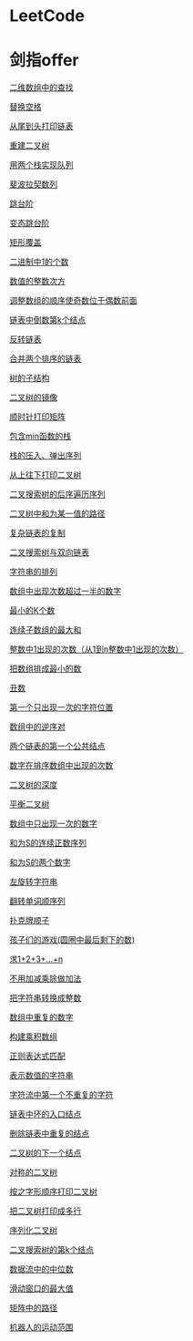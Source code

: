# LeetCode
[]()
# 剑指offer

[二维数组中的查找](https://github.com/BaYongJian/Algorithm/tree/master/%E5%89%91%E6%8C%87offer/%E4%BA%8C%E7%BB%B4%E6%95%B0%E7%BB%84%E4%B8%AD%E7%9A%84%E6%9F%A5%E6%89%BE)

[替换空格](https://github.com/BaYongJian/Algorithm/tree/master/%E5%89%91%E6%8C%87offer/%E6%9B%BF%E6%8D%A2%E7%A9%BA%E6%A0%BC)  

[从尾到头打印链表](https://github.com/BaYongJian/Algorithm/tree/master/%E5%89%91%E6%8C%87offer/%E4%BB%8E%E5%B0%BE%E5%88%B0%E5%A4%B4%E6%89%93%E5%8D%B0%E9%93%BE%E8%A1%A8)  

[重建二叉树](https://github.com/BaYongJian/Algorithm/tree/master/%E5%89%91%E6%8C%87offer/%E9%87%8D%E5%BB%BA%E4%BA%8C%E5%8F%89%E6%A0%91)
  
[用两个栈实现队列](https://github.com/BaYongJian/Algorithm/tree/master/%E5%89%91%E6%8C%87offer/%E7%94%A8%E4%B8%A4%E4%B8%AA%E6%A0%88%E5%AE%9E%E7%8E%B0%E9%98%9F%E5%88%97)  

[斐波拉契数列](https://github.com/BaYongJian/Algorithm/tree/master/%E5%89%91%E6%8C%87offer/Fibonacci%E6%95%B0%E5%88%97)  

[跳台阶](https://github.com/BaYongJian/Algorithm/tree/master/%E5%89%91%E6%8C%87offer/%E8%B7%B3%E5%8F%B0%E9%98%B6)  

[变态跳台阶](https://github.com/BaYongJian/Algorithm/tree/master/%E5%89%91%E6%8C%87offer/%E5%8F%98%E6%80%81%E8%B7%B3%E5%8F%B0%E9%98%B6)  

[矩形覆盖](https://github.com/BaYongJian/Algorithm/tree/master/%E5%89%91%E6%8C%87offer/%E7%9F%A9%E5%BD%A2%E8%A6%86%E7%9B%96)  

[二进制中1的个数](https://github.com/BaYongJian/Algorithm/tree/master/%E5%89%91%E6%8C%87offer/%E4%BA%8C%E8%BF%9B%E5%88%B6%E4%B8%AD1%E7%9A%84%E4%B8%AA%E6%95%B0)  

[数值的整数次方](https://github.com/BaYongJian/Algorithm/tree/master/%E5%89%91%E6%8C%87offer/%E6%95%B0%E5%80%BC%E7%9A%84%E6%95%B4%E6%95%B0%E6%AC%A1%E6%96%B9)  

[调整数组的顺序使奇数位于偶数前面](https://github.com/BaYongJian/Algorithm/tree/master/%E5%89%91%E6%8C%87offer/%E8%B0%83%E6%95%B4%E6%95%B0%E7%BB%84%E9%A1%BA%E5%BA%8F%E4%BD%BF%E5%A5%87%E6%95%B0%E4%BD%8D%E4%BA%8E%E5%81%B6%E6%95%B0%E5%89%8D%E9%9D%A2)  

[链表中倒数第k个结点](https://github.com/BaYongJian/Algorithm/tree/master/%E5%89%91%E6%8C%87offer/%E9%93%BE%E8%A1%A8%E4%B8%AD%E5%80%92%E6%95%B0%E7%AC%ACk%E4%B8%AA%E7%BB%93%E7%82%B9)  

[反转链表](https://github.com/BaYongJian/Algorithm/tree/master/%E5%89%91%E6%8C%87offer/%E5%8F%8D%E8%BD%AC%E9%93%BE%E8%A1%A8)  

[合并两个排序的链表](https://github.com/BaYongJian/Algorithm/tree/master/%E5%89%91%E6%8C%87offer/%E5%90%88%E5%B9%B6%E4%B8%A4%E4%B8%AA%E6%8E%92%E5%BA%8F%E7%9A%84%E9%93%BE%E8%A1%A8)  

[树的子结构](https://github.com/BaYongJian/Algorithm/tree/master/%E5%89%91%E6%8C%87offer/%E6%A0%91%E7%9A%84%E5%AD%90%E7%BB%93%E6%9E%84)  

[二叉树的镜像](https://github.com/BaYongJian/Algorithm/tree/master/%E5%89%91%E6%8C%87offer/%E4%BA%8C%E5%8F%89%E6%A0%91%E7%9A%84%E9%95%9C%E5%83%8F)  

[顺时针打印矩阵]()  

[包含min函数的栈](https://github.com/BaYongJian/Algorithm/tree/master/%E5%89%91%E6%8C%87offer/%E5%8C%85%E5%90%ABmin%E5%87%BD%E6%95%B0%E7%9A%84%E6%A0%88)  

[栈的压入、弹出序列](https://github.com/BaYongJian/Algorithm/tree/master/%E5%89%91%E6%8C%87offer/%E6%A0%88%E7%9A%84%E5%8E%8B%E5%85%A5%E3%80%81%E5%BC%B9%E5%87%BA%E5%BA%8F%E5%88%97)  

[从上往下打印二叉树](https://github.com/BaYongJian/Algorithm/tree/master/%E5%89%91%E6%8C%87offer/%E4%BB%8E%E4%B8%8A%E5%BE%80%E4%B8%8B%E6%89%93%E5%8D%B0%E4%BA%8C%E5%8F%89%E6%A0%91)  

[二叉搜索树的后序遍历序列](https://github.com/BaYongJian/Algorithm/tree/master/%E5%89%91%E6%8C%87offer/%E4%BA%8C%E5%8F%89%E6%90%9C%E7%B4%A2%E6%A0%91%E7%9A%84%E5%90%8E%E5%BA%8F%E9%81%8D%E5%8E%86%E5%BA%8F%E5%88%97)  

[二叉树中和为某一值的路径](https://github.com/BaYongJian/Algorithm/tree/master/%E5%89%91%E6%8C%87offer/%E4%BA%8C%E5%8F%89%E6%A0%91%E4%B8%AD%E5%92%8C%E4%B8%BA%E6%9F%90%E4%B8%80%E5%80%BC%E7%9A%84%E8%B7%AF%E5%BE%84)  

[复杂链表的复制](https://github.com/BaYongJian/Algorithm/tree/master/%E5%89%91%E6%8C%87offer/%E5%A4%8D%E6%9D%82%E9%93%BE%E8%A1%A8%E7%9A%84%E5%A4%8D%E5%88%B6)  

[二叉搜索树与双向链表]()  

[字符串的排列]()  

[数组中出现次数超过一半的数字](https://github.com/BaYongJian/Algorithm/tree/master/%E5%89%91%E6%8C%87offer/%E6%95%B0%E7%BB%84%E4%B8%AD%E5%87%BA%E7%8E%B0%E6%AC%A1%E6%95%B0%E8%B6%85%E8%BF%87%E4%B8%80%E5%8D%8A%E7%9A%84%E6%95%B0%E5%AD%97)  

[最小的K个数](https://github.com/BaYongJian/Algorithm/tree/master/%E5%89%91%E6%8C%87offer/%E6%9C%80%E5%B0%8F%E7%9A%84k%E4%B8%AA%E6%95%B0)  

[连续子数组的最大和]()  

[整数中1出现的次数（从1到n整数中1出现的次数）](https://github.com/BaYongJian/Algorithm/tree/master/%E5%89%91%E6%8C%87offer/%E6%95%B4%E6%95%B0%E4%B8%AD1%E5%87%BA%E7%8E%B0%E7%9A%84%E6%AC%A1%E6%95%B0)  

[把数组排成最小的数]()  

[丑数](https://github.com/BaYongJian/Algorithm/tree/master/%E5%89%91%E6%8C%87offer/%E4%B8%91%E6%95%B0)  

[第一个只出现一次的字符位置](https://github.com/BaYongJian/Algorithm/tree/master/%E5%89%91%E6%8C%87offer/%E7%AC%AC%E4%B8%80%E4%B8%AA%E5%8F%AA%E5%87%BA%E7%8E%B0%E4%B8%80%E6%AC%A1%E7%9A%84%E5%AD%97%E7%AC%A6)  

[数组中的逆序对](https://github.com/BaYongJian/Algorithm/tree/master/%E5%89%91%E6%8C%87offer/%E6%95%B0%E7%BB%84%E4%B8%AD%E7%9A%84%E9%80%86%E5%BA%8F%E5%AF%B9)  

[两个链表的第一个公共结点](https://github.com/BaYongJian/Algorithm/tree/master/%E5%89%91%E6%8C%87offer/%E4%B8%A4%E4%B8%AA%E9%93%BE%E8%A1%A8%E7%AC%AC%E4%B8%80%E4%B8%AA%E5%85%AC%E5%85%B1%E7%BB%93%E7%82%B9)  

[数字在排序数组中出现的次数](https://github.com/BaYongJian/Algorithm/tree/master/%E5%89%91%E6%8C%87offer/%E6%95%B0%E5%AD%97%E5%9C%A8%E6%8E%92%E5%BA%8F%E6%95%B0%E7%BB%84%E4%B8%AD%E5%87%BA%E7%8E%B0%E7%9A%84%E6%AC%A1%E6%95%B0)  

[二叉树的深度](https://github.com/BaYongJian/Algorithm/tree/master/%E5%89%91%E6%8C%87offer/%E4%BA%8C%E5%8F%89%E6%A0%91%E7%9A%84%E6%B7%B1%E5%BA%A6)  

[平衡二叉树](https://github.com/BaYongJian/Algorithm/tree/master/%E5%89%91%E6%8C%87offer/%E5%B9%B3%E8%A1%A1%E4%BA%8C%E5%8F%89%E6%A0%91)  

[数组中只出现一次的数字](https://github.com/BaYongJian/Algorithm/tree/master/%E5%89%91%E6%8C%87offer/%E6%95%B0%E7%BB%84%E4%B8%AD%E5%8F%AA%E5%87%BA%E7%8E%B0%E4%B8%80%E6%AC%A1%E7%9A%84%E6%95%B0%E5%AD%97)   

[和为S的连续正数序列](https://github.com/BaYongJian/Algorithm/tree/master/%E5%89%91%E6%8C%87offer/%E5%92%8C%E4%B8%BAS%E7%9A%84%E8%BF%9E%E7%BB%AD%E6%AD%A3%E6%95%B0%E5%BA%8F%E5%88%97)   

[和为S的两个数字](https://github.com/BaYongJian/Algorithm/tree/master/%E5%89%91%E6%8C%87offer/%E5%92%8C%E4%B8%BAS%E7%9A%84%E4%B8%A4%E4%B8%AA%E6%95%B0%E5%AD%97)   

[左旋转字符串](https://github.com/BaYongJian/Algorithm/tree/master/%E5%89%91%E6%8C%87offer/%E5%B7%A6%E6%97%8B%E8%BD%AC%E5%AD%97%E7%AC%A6%E4%B8%B2)  

[翻转单词顺序列]()  

[扑克牌顺子](https://github.com/BaYongJian/Algorithm/tree/master/%E5%89%91%E6%8C%87offer/%E6%89%91%E5%85%8B%E7%89%8C%E9%A1%BA%E5%AD%90)  

[孩子们的游戏(圆圈中最后剩下的数)](https://github.com/BaYongJian/Algorithm/tree/master/%E5%89%91%E6%8C%87offer/%E5%AD%A9%E5%AD%90%E4%BB%AC%E7%9A%84%E6%B8%B8%E6%88%8F(%E5%9C%86%E5%9C%88%E4%B8%AD%E6%9C%80%E5%90%8E%E5%89%A9%E4%B8%8B%E7%9A%84%E6%95%B0))  

[求1+2+3+...+n](https://github.com/BaYongJian/Algorithm/tree/master/%E5%89%91%E6%8C%87offer/%E6%B1%821%2B2%2B3%2B...%2Bn)  

[不用加减乘除做加法](https://github.com/BaYongJian/Algorithm/tree/master/%E5%89%91%E6%8C%87offer/%E4%B8%8D%E7%94%A8%E5%8A%A0%E5%87%8F%E6%B3%95%E5%81%9A%E5%8A%A0%E6%B3%95)  

[把字符串转换成整数](https://github.com/BaYongJian/Algorithm/tree/master/%E5%89%91%E6%8C%87offer/%E6%8A%8A%E5%AD%97%E7%AC%A6%E4%B8%B2%E8%BD%AC%E6%8D%A2%E6%88%90%E6%95%B4%E6%95%B0)  

[数组中重复的数字](https://github.com/BaYongJian/Algorithm/tree/master/%E5%89%91%E6%8C%87offer/%E6%95%B0%E7%BB%84%E4%B8%AD%E9%87%8D%E5%A4%8D%E7%9A%84%E6%95%B0%E5%AD%97)  

[构建乘积数组](https://github.com/BaYongJian/Algorithm/tree/master/%E5%89%91%E6%8C%87offer/%E6%9E%84%E5%BB%BA%E4%B9%98%E7%A7%AF%E6%95%B0%E7%BB%84)  

[正则表达式匹配]()  

[表示数值的字符串](https://github.com/BaYongJian/Algorithm/tree/master/%E5%89%91%E6%8C%87offer/%E8%A1%A8%E7%A4%BA%E6%95%B0%E5%80%BC%E7%9A%84%E5%AD%97%E7%AC%A6%E4%B8%B2)  

[字符流中第一个不重复的字符](https://github.com/BaYongJian/Algorithm/tree/master/%E5%89%91%E6%8C%87offer/%E5%AD%97%E7%AC%A6%E6%B5%81%E4%B8%AD%E7%AC%AC%E4%B8%80%E4%B8%AA%E4%B8%8D%E9%87%8D%E5%A4%8D%E7%9A%84%E5%AD%97%E7%AC%A6)  

[链表中环的入口结点](https://github.com/BaYongJian/Algorithm/tree/master/%E5%89%91%E6%8C%87offer/%E9%93%BE%E8%A1%A8%E4%B8%AD%E7%8E%AF%E7%9A%84%E5%85%A5%E5%8F%A3%E7%BB%93%E7%82%B9)  

[删除链表中重复的结点](https://github.com/BaYongJian/Algorithm/tree/master/%E5%89%91%E6%8C%87offer/%E5%88%A0%E9%99%A4%E9%93%BE%E8%A1%A8%E4%B8%AD%E9%87%8D%E5%A4%8D%E7%9A%84%E7%BB%93%E7%82%B9)  

[二叉树的下一个结点](https://github.com/BaYongJian/Algorithm/tree/master/%E5%89%91%E6%8C%87offer/%E4%BA%8C%E5%8F%89%E6%A0%91%E7%9A%84%E4%B8%8B%E4%B8%80%E4%B8%AA%E7%BB%93%E7%82%B9)  

[对称的二叉树](https://github.com/BaYongJian/Algorithm/tree/master/%E5%89%91%E6%8C%87offer/%E5%AF%B9%E7%A7%B0%E7%9A%84%E4%BA%8C%E5%8F%89%E6%A0%91)  

[按之字形顺序打印二叉树](https://github.com/BaYongJian/Algorithm/tree/master/%E5%89%91%E6%8C%87offer/%E6%8C%89%E4%B9%8B%E5%AD%97%E5%BD%A2%E9%A1%BA%E5%BA%8F%E6%89%93%E5%8D%B0%E4%BA%8C%E5%8F%89%E6%A0%91)  

[把二叉树打印成多行](https://github.com/BaYongJian/Algorithm/tree/master/%E5%89%91%E6%8C%87offer/%E6%8A%8A%E4%BA%8C%E5%8F%89%E6%A0%91%E6%89%93%E5%8D%B0%E6%88%90%E5%A4%9A%E8%A1%8C)  

[序列化二叉树](https://github.com/BaYongJian/Algorithm/tree/master/%E5%89%91%E6%8C%87offer/%E5%BA%8F%E5%88%97%E5%8C%96%E4%BA%8C%E5%8F%89%E6%A0%91)  

[二叉搜索树的第k个结点](https://github.com/BaYongJian/Algorithm/tree/master/%E5%89%91%E6%8C%87offer/%E4%BA%8C%E5%8F%89%E6%90%9C%E7%B4%A2%E6%A0%91%E7%9A%84%E7%AC%ACk%E4%B8%AA%E7%BB%93%E7%82%B9)  

[数据流中的中位数]()  

[滑动窗口的最大值](https://github.com/BaYongJian/Algorithm/tree/master/%E5%89%91%E6%8C%87offer/%E6%BB%91%E5%8A%A8%E7%AA%97%E5%8F%A3%E7%9A%84%E6%9C%80%E5%A4%A7%E5%80%BC)  

[矩阵中的路径]()  

[机器人的运动范围](https://github.com/BaYongJian/Algorithm/tree/master/%E5%89%91%E6%8C%87offer/%E6%9C%BA%E5%99%A8%E4%BA%BA%E7%9A%84%E8%BF%90%E5%8A%A8%E8%8C%83%E5%9B%B4)
